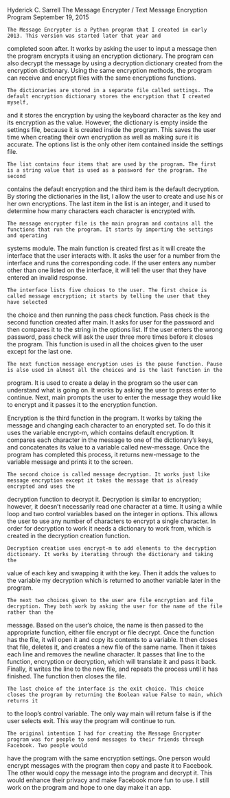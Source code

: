 Hyderick C. Sarrell
The Message Encrypter / Text Message Encryption Program
September 19, 2015

    The Message Encrypter is a Python program that I created in early 2013. This version was started later that year and 
completed soon after. It works by asking the user to input a message then the program encrypts it using an encryption dictionary. 
The program can also decrypt the message by using a decryption dictionary created from the encryption dictionary. Using the same 
encryption methods, the program can receive and encrypt files with the same encryptions functions.

	The dictionaries are stored in a separate file called settings. The default encryption dictionary stores the encryption that I created myself, 
and it stores the encryption by using the keyboard character as the key and its encryption as the value. However, the dictionary is empty inside the 
settings file, because it is created inside the program. This saves the user time when creating their own encryption as well as making sure it is accurate.
The options list is the only other item contained inside the settings file.

	The list contains four items that are used by the program. The first is a string value that is used as a password for the program. The second 
contains the default encryption and the third item is the default decryption. By storing the dictionaries in the list, I allow the user to create and use 
his or her own encryptions. The last item in the list is an integer, and it used to determine how many characters each character is encrypted with.

	The message encrypter file is the main program and contains all the functions that run the program. It starts by importing the settings and operating 
systems module. The main function is created first as it will create the interface that the user interacts with. It asks the user for a number from the 
interface and runs the corresponding code. If the user enters any number other than one listed on the interface, it will tell the user that they have 
entered an invalid response. 

	The interface lists five choices to the user. The first choice is called message encryption; it starts by telling the user that they have selected 
the choice and then running the pass check function. Pass check is the second function created after main. It asks for user for the password and then 
compares it to the string in the options list. If the user enters the wrong password, pass check will ask the user three more times before it closes the 
program. This function is used in all the choices given to the user except for the last one.

	The next function message encryption uses is the pause function. Pause is also used in almost all the choices and is the last function in the 
program. It is used to create a delay in the program so the user can understand what is going on. It works by asking the user to press enter to continue. 
Next, main prompts the user to enter the message they would like to encrypt and it passes it to the encryption function.

Encryption is the third function in the program. It works by taking the message and changing each character to an encrypted set. To do this it uses the 
variable encrypt-m, which contains default encryption. It compares each character in the message to one of the dictionary’s keys, and concatenates its 
value to a variable called new-message. Once the program has completed this process, it returns new-message to the variable message and prints it to the 
screen.

	The second choice is called message decryption. It works just like message encryption except it takes the message that is already encrypted and uses the 
decryption function to decrypt it. Decryption is similar to encryption; however, it doesn’t necessarily read one character at a time. It using a while 
loop and two control variables based on the integer in options. This allows the user to use any number of characters to encrypt a single character. In 
order for decryption to work it needs a dictionary to work from, which is created in the decryption creation function.

	Decryption creation uses encrypt-m to add elements to the decryption dictionary. It works by iterating through the dictionary and taking the 
value of each key and swapping it with the key. Then it adds the values to the variable my decryption which is returned to another variable later in the 
program.

	The next two choices given to the user are file encryption and file decryption. They both work by asking the user for the name of the file rather than the 
message. Based on the user’s choice, the name is then passed to the appropriate function, either file encrypt or file decrypt. Once the function has the file, it will 
open it and copy its contents to a variable. It then closes that file, deletes it, and creates a new file of the same name. Then it takes each line and removes the newline 
character. It passes that line to the function, encryption or decryption, which will translate it and pass it back. Finally, it writes the line to the new file, and repeats 
the process until it has finished. The function then closes the file.

	The last choice of the interface is the exit choice. This choice closes the program by returning the Boolean value False to main, which returns it 
to the loop’s control variable. The only way main will return false is if the user selects exit. This way the program will continue to run.

	The original intention I had for creating the Message Encrypter program was for people to send messages to their friends through Facebook. Two people would 
have the program with the same encryption settings. One person would encrypt messages with the program then copy and paste it to Facebook. The other would 
copy the message into the program and decrypt it. This would enhance their privacy and make Facebook more fun to use. I still work on the program and hope 
to one day make it an app.
